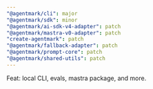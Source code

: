 ```yaml
---
"@agentmark/cli": major
"@agentmark/sdk": minor
"@agentmark/ai-sdk-v4-adapter": patch
"@agentmark/mastra-v0-adapter": patch
"create-agentmark": patch
"@agentmark/fallback-adapter": patch
"@agentmark/prompt-core": patch
"@agentmark/shared-utils": patch
---
```


Feat: local CLI, evals, mastra package, and more.
